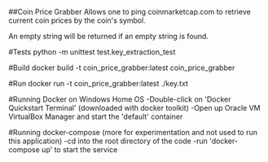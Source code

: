 ##Coin Price Grabber
Allows one to ping coinmarketcap.com to retrieve current 
coin prices by the coin's symbol.

An empty string will be returned if an empty string is found.

#Tests
python -m unittest test.key_extraction_test

#Build
docker build -t coin_price_grabber:latest coin_price_grabber

#Run
docker run -t coin_price_grabber:latest ./key.txt

#Running Docker on Windows Home OS 
-Double-click on 'Docker Quickstart Terminal' (downloaded with docker toolkit)
-Open up Oracle VM VirtualBox Manager and start the 'default' container

#Running docker-compose (more for experimentation and not used to run this application)
-cd into the root directory of the code
-run 'docker-compose up' to start the service

